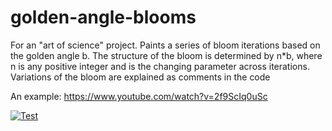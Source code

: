 # golden-angle-blooms

For an "art of science" project.
Paints a series of bloom iterations based on the golden angle b.
The structure of the bloom is determined by n*b, 
where n is any positive integer and is the changing parameter across iterations.
Variations of the bloom are explained as comments in the code

An example: https://www.youtube.com/watch?v=2f9ScIq0uSc

[![Test](https://share.gifyoutube.com/KzB6Gb.gif)](https://youtu.be/2f9ScIq0uSc?t=189)
